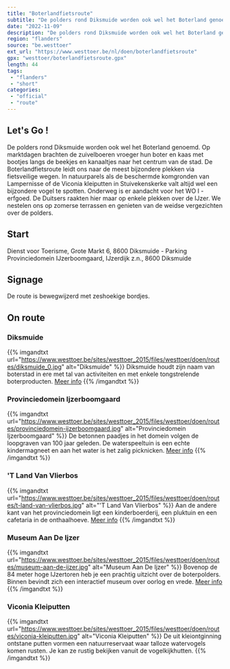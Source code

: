 ```yaml
---
title: "Boterlandfietsroute"
subtitle: "De polders rond Diksmuide worden ook wel het Boterland genoemd"
date: "2022-11-09"
description: "De polders rond Diksmuide worden ook wel het Boterland genoemd"
region: "flanders"
source: "be.westtoer"
ext_url: "https://www.westtoer.be/nl/doen/boterlandfietsroute"
gpx: "westtoer/boterlandfietsroute.gpx"
length: 44
tags:
 - "flanders"
 - "short"
categories:
 - "official"
 - "route"
---
```


## Let's Go ! 

De polders rond Diksmuide worden ook wel het Boterland genoemd. Op marktdagen brachten de zuivelboeren vroeger hun boter en kaas met bootjes langs de beekjes en kanaaltjes naar het centrum van de stad. De Boterlandfietsroute leidt ons naar de meest bijzondere plekken via fietsveilige wegen. In natuurparels als de beschermde komgronden van Lampernisse of de Viconia kleiputten in Stuivekenskerke valt altijd wel een bijzondere vogel te spotten. Onderweg is er aandacht voor het WO I - erfgoed. De Duitsers raakten hier maar op enkele plekken over de IJzer. We nestelen ons op zomerse terrassen en genieten van de weidse vergezichten over de polders.

## Start

Dienst voor Toerisme, Grote Markt 6, 8600 Diksmuide - Parking Provinciedomein IJzerboomgaard, IJzerdijk z.n., 8600 Diksmuide

## Signage

De route is bewegwijzerd met zeshoekige bordjes.

## On route

### Diksmuide

{{% imgandtxt url="https://www.westtoer.be/sites/westtoer_2015/files/westtoer/doen/routes/diksmuide_0.jpg" alt="Diksmuide" %}}
Diksmuide houdt zijn naam van boterstad in ere met tal van activiteiten en met enkele tongstrelende boterproducten.
[Meer info](https://www.westtoer.be/nl/praktische-info/toerisme-diksmuide)
{{% /imgandtxt %}}

### Provinciedomein Ijzerboomgaard

{{% imgandtxt url="https://www.westtoer.be/sites/westtoer_2015/files/westtoer/doen/routes/provinciedomein-ijzerboomgaard.jpg" alt="Provinciedomein Ijzerboomgaard" %}}
De betonnen paadjes in het domein volgen de loopgraven van 100 jaar geleden. De waterspeeltuin is een echte kindermagneet en aan het water is het zalig picknicken.
[Meer info](https://www.westtoer.be/nl/doen/provinciedomein-ijzerboomgaard)
{{% /imgandtxt %}}

### 'T Land Van Vlierbos

{{% imgandtxt url="https://www.westtoer.be/sites/westtoer_2015/files/westtoer/doen/routes/t-land-van-vlierbos.jpg" alt="'T Land Van Vlierbos" %}}
Aan de andere kant van het provinciedomein ligt een kinderboerderij, een pluktuin en een cafetaria in de onthaalhoeve.
[Meer info](https://www.westtoer.be/nl/doen/kinderboerderij-t-land-van-vlierbos)
{{% /imgandtxt %}}

### Museum Aan De Ijzer

{{% imgandtxt url="https://www.westtoer.be/sites/westtoer_2015/files/westtoer/doen/routes/museum-aan-de-ijzer.jpg" alt="Museum Aan De Ijzer" %}}
Bovenop de 84 meter hoge IJzertoren heb je een prachtig uitzicht over de boterpolders. Binnen bevindt zich een interactief museum over oorlog en vrede.
[Meer info](https://www.westtoer.be/nl/doen/museum-aan-de-ijzer)
{{% /imgandtxt %}}

### Viconia Kleiputten

{{% imgandtxt url="https://www.westtoer.be/sites/westtoer_2015/files/westtoer/doen/routes/viconia-kleiputten.jpg" alt="Viconia Kleiputten" %}}
De uit kleiontginning ontstane putten vormen een natuurreservaat waar talloze watervogels komen rusten. Je kan ze rustig bekijken vanuit de vogelkijkhutten.
{{% /imgandtxt %}}


